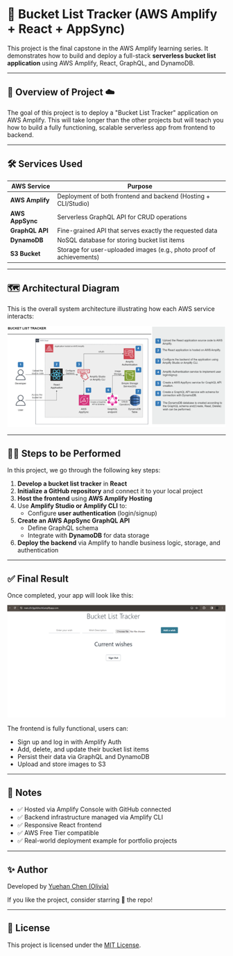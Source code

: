 # 📌 Bucket List Tracker (AWS Amplify + React + AppSync)
This project is the final capstone in the AWS Amplify learning series. It demonstrates how to build and deploy a full-stack **serverless bucket list application** using AWS Amplify, React, GraphQL, and DynamoDB.

---

## 🧾 Overview of Project ☁️
The goal of this project is to deploy a "Bucket List Tracker" application on AWS Amplify. This will take longer than the other projects but will teach you how to build a fully functioning, scalable serverless app from frontend to backend.

---

## 🛠 Services Used
| AWS Service     | Purpose                                                                 |
|------------------|-------------------------------------------------------------------------|
| **AWS Amplify**  | Deployment of both frontend and backend (Hosting + CLI/Studio)         |
| **AWS AppSync**  | Serverless GraphQL API for CRUD operations                             |
| **GraphQL API**  | Fine-grained API that serves exactly the requested data                |
| **DynamoDB**     | NoSQL database for storing bucket list items                           |
| **S3 Bucket**    | Storage for user-uploaded images (e.g., photo proof of achievements)   |

---

## 🗺️ Architectural Diagram
This is the overall system architecture illustrating how each AWS service interacts:

![Architectural Diagram](https://github.com/Yuehan07/bucketlistapp/blob/main/Architectural%20Diagram.png)

---

## 🧑‍💻 Steps to be Performed
In this project, we go through the following key steps:

1. **Develop a bucket list tracker** in **React**
2. **Initialize a GitHub repository** and connect it to your local project
3. **Host the frontend** using **AWS Amplify Hosting**
4. Use **Amplify Studio or Amplify CLI** to:
   - Configure **user authentication** (login/signup)
5. **Create an AWS AppSync GraphQL API**
   - Define GraphQL schema
   - Integrate with **DynamoDB** for data storage
6. **Deploy the backend** via Amplify to handle business logic, storage, and authentication

---


## ✅ Final Result
Once completed, your app will look like this:

![Final Screenshot](https://github.com/Yuehan07/bucketlistapp/blob/main/BucketList%20Screenshot.png)

The frontend is fully functional, users can:
- Sign up and log in with Amplify Auth
- Add, delete, and update their bucket list items
- Persist their data via GraphQL and DynamoDB
- Upload and store images to S3

---

## 📌 Notes
- ✅ Hosted via Amplify Console with GitHub connected
- ✅ Backend infrastructure managed via Amplify CLI
- ✅ Responsive React frontend
- ✅ AWS Free Tier compatible
- ✅ Real-world deployment example for portfolio projects

---

## ✨ Author
Developed by [Yuehan Chen (Olivia)](https://github.com/Yuehan07)

If you like the project, consider starring 🌟 the repo!

---

## 📄 License
This project is licensed under the [MIT License](LICENSE).
